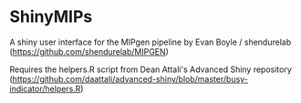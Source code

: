 # ShinyMIPs
A shiny user interface for the MIPgen pipeline by Evan Boyle / shendurelab (https://github.com/shendurelab/MIPGEN)

Requires the helpers.R script from Dean Attali's Advanced Shiny repository (https://github.com/daattali/advanced-shiny/blob/master/busy-indicator/helpers.R)
